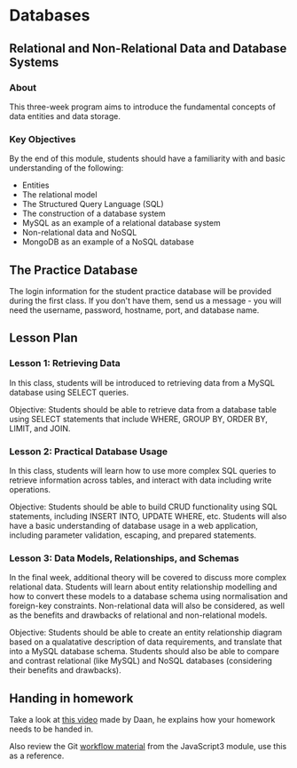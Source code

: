 # Databases

## Relational and Non-Relational Data and Database Systems

### About

This three-week program aims to introduce the fundamental concepts of data entities and data storage.

### Key Objectives

By the end of this module, students should have a familiarity with and basic understanding of the following:

- Entities
- The relational model
- The Structured Query Language (SQL)
- The construction of a database system
- MySQL as an example of a relational database system
- Non-relational data and NoSQL
- MongoDB as an example of a NoSQL database

## The Practice Database

The login information for the student practice database will be provided during the first class. If you don't have them, send us a message - you will need the username, password, hostname, port, and database name.

## Lesson Plan

### Lesson 1: Retrieving Data

In this class, students will be introduced to retrieving data from a MySQL database using SELECT queries.

Objective: Students should be able to retrieve data from a database table using SELECT statements that include WHERE, GROUP BY, ORDER BY, LIMIT, and JOIN.

### Lesson 2: Practical Database Usage

In this class, students will learn how to use more complex SQL queries to retrieve information across tables, and interact with data including write operations.

Objective: Students should be able to build CRUD functionality using SQL statements, including INSERT INTO, UPDATE WHERE, etc. Students will also have a basic understanding of database usage in a web application, including parameter validation, escaping, and prepared statements.

### Lesson 3: Data Models, Relationships, and Schemas

In the final week, additional theory will be covered to discuss more complex relational data. Students will learn about entity relationship modelling and how to convert these models to a database schema using normalisation and foreign-key constraints. Non-relational data will also be considered, as well as the benefits and drawbacks of relational and non-relational models.

Objective: Students should be able to create an entity relationship diagram based on a qualatative description of data requirements, and translate that into a MySQL database schema. Students should also be able to compare and contrast relational (like MySQL) and NoSQL databases (considering their benefits and drawbacks).

## Handing in homework
Take a look at [this video](https://www.youtube.com/watch?v=-o0yomUVVpU&index=2&list=PLVYDhqbgYpYUGxRdtQdYVE5Q8h3bt6SIA) made by Daan, he explains how your homework needs to be handed in.

Also review the Git [workflow material](https://github.com/HackYourFuture/Git/blob/master/Lecture-3.md) from the JavaScript3 module, use this as a reference.